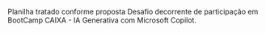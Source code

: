 Planilha tratado conforme proposta Desafio decorrente de participação em BootCamp CAIXA - IA Generativa com Microsoft Copilot.
